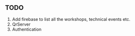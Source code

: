 ## TODO
1. Add firebase to list all the workshops, technical events etc.
2. QrServer
3. Authentication




